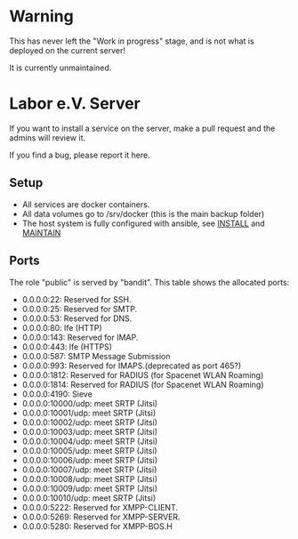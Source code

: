 Warning
=======
This has never left the "Work in progress" stage, and is not what is deployed on the current server!

It is currently unmaintained.

Labor e.V. Server
=================

If you want to install a service on the server, make a pull request
and the admins will review it.

If you find a bug, please report it here.

Setup
-----

* All services are docker containers.
* All data volumes go to /srv/docker (this is the main backup folder)
* The host system is fully configured with ansible, see [INSTALL](INSTALL.md) and [MAINTAIN](MAINTAIN.md)


Ports
-----

The role "public" is served by "bandit".  This table shows the
allocated ports:

* 0.0.0.0:22: Reserved for SSH.
* 0.0.0.0:25: Reserved for SMTP.
* 0.0.0.0:53: Reserved for DNS.
* 0.0.0.0:80: lfe (HTTP)
* 0.0.0.0:143: Reserved for IMAP.
* 0.0.0.0:443: lfe (HTTPS)
* 0.0.0.0:587: SMTP Message Submission
* 0.0.0.0:993: Reserved for IMAPS.(deprecated as port 465?)
* 0.0.0.0:1812: Reserved for RADIUS (for Spacenet WLAN Roaming)
* 0.0.0.0:1814: Reserved for RADIUS (for Spacenet WLAN Roaming)
* 0.0.0.0:4190: Sieve
* 0.0.0.0:10000/udp: meet SRTP (Jitsi)
* 0.0.0.0:10001/udp: meet SRTP (Jitsi)
* 0.0.0.0:10002/udp: meet SRTP (Jitsi)
* 0.0.0.0:10003/udp: meet SRTP (Jitsi)
* 0.0.0.0:10004/udp: meet SRTP (Jitsi)
* 0.0.0.0:10005/udp: meet SRTP (Jitsi)
* 0.0.0.0:10006/udp: meet SRTP (Jitsi)
* 0.0.0.0:10007/udp: meet SRTP (Jitsi)
* 0.0.0.0:10008/udp: meet SRTP (Jitsi)
* 0.0.0.0:10009/udp: meet SRTP (Jitsi)
* 0.0.0.0:10010/udp: meet SRTP (Jitsi)
* 0.0.0.0:5222: Reserved for XMPP-CLIENT.
* 0.0.0.0:5269: Reserved for XMPP-SERVER.
* 0.0.0.0:5280: Reserved for XMPP-BOS.H
